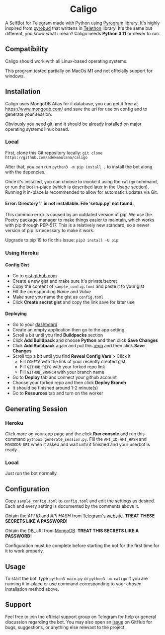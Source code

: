 <h1 align="center">Caligo</h1>

A SelfBot for Telegram made with Python using [Pyrogram](https://github.com/pyrogram/pyrogram) library. It's highly inspired from [pyrobud](https://github.com/kdrag0n/pyrobud) that writtens in [Telethon](https://github.com/LonamiWebs/Telethon) library.
It's the same but different, you know what i mean?
Caligo needs **Python 3.11** or newer to run.

## Compatibility

Caligo should work with all Linux-based operating systems.

This program tested partially on MacOs M1 and not officially support for windows.

## Installation

Caligo uses MongoDB Atlas for it database, you can get it free at <https://www.mongodb.com/> and save the uri for use on config and to generate your session.

Obviously you need git, and it should be already installed on major operating systems linux based.

### Local

First, clone this Git repository locally: `git clone https://github.com/adekmaulana/caligo`

After that, you can run `python3 -m pip install .` to install the bot along with the depencies.

Once it's installed, you can choose to invoke it using the `caligo` command, or run the bot in-place (which is described later in the Usage section). Running it in-place is recommended to allow for automatic updates via Git.

#### Error: Directory '.' is not installable. File 'setup.py' not found.

This common error is caused by an outdated version of pip. We use the Poetry package manager to make things easier to maintain, which works with pip through PEP-517. This is a relatively new standard, so a newer version of pip is necessary to make it work.

Upgrade to pip 19 to fix this issue: `pip3 install -U pip`

### Using Heroku

#### Config Gist
- Go to [gist.github.com](https://gist.github.com/)
- Create a new gist and make sure it's private/secret
- Copy the content of `sample_config.toml` and paste it to your gist
- Fill the coresponding _Name_ and _Value_
- Make sure you name the gist as `config.toml`
- Click **Create secret gist** and copy the link save for later use

#### Deploying
- Go to your [dashboard](https://dashboard.heroku.com/apps)
- Create an empty application then go to the app setting
- Scroll a bit until you find **Buildpacks** section
- Click **Add Buildpack** and choose **Python** and then click **Save Changes**
- Click **Add Buildpack** again and put this [repo](https://github.com/userbotindo/heroku-buildpack-caligo-helper) and then click **Save Changes**
- Scroll top a bit until you find **Reveal Config Vars** > Click it
    * Fill `CONFIG` with the link of your recently created gist
    * Fill `GITHUB_REPO` with your forked repo link
    * Fill `GITHUB_BRANCH` with your branch name
- Go to **Deploy** tab and connect your github account
- Choose your forked repo and then click **Deploy Branch**
- It should be finished around 1-2 minute(s)
- Go to **Resources** tab and turn on the worker

## Generating Session

### Heroku

Click more on your app page and the click **Run console** and run this command `python3 generate_session.py`.
Fill the `API_ID`, `API_HASH` and `MONGODB URI` when it asked and wait until it finished and your userbot is ready.

### Local

Just run the bot normally.

## Configuration

Copy `sample_config.toml` to `config.toml` and edit the settings as desired. Each and every setting is documented by the comments above it.

Obtain the _API ID_ and _API HASH_ from [Telegram's website](https://my.telegram.org/apps). **TREAT THESE SECRETS LIKE A PASSWORD!**

Obtain the DB_URI from [MongoDB](https://cloud.mongodb.com/). **TREAT THIS SECRETS LIKE A PASSWORD!**

Configuration must be complete before starting the bot for the first time for it to work properly.

## Usage

To start the bot, type `python3 main.py` or `python3 -m caligo` if you are running it in-place or use command corresponding to your chosen installation method above.

## Support

Feel free to join the official support group on Telegram for help or general discussion regarding the bot. You may also open an [issue](https://github.com/adekmaulana/caligo/issues) on GitHub for bugs, suggestions, or anything else relevant to the project.

